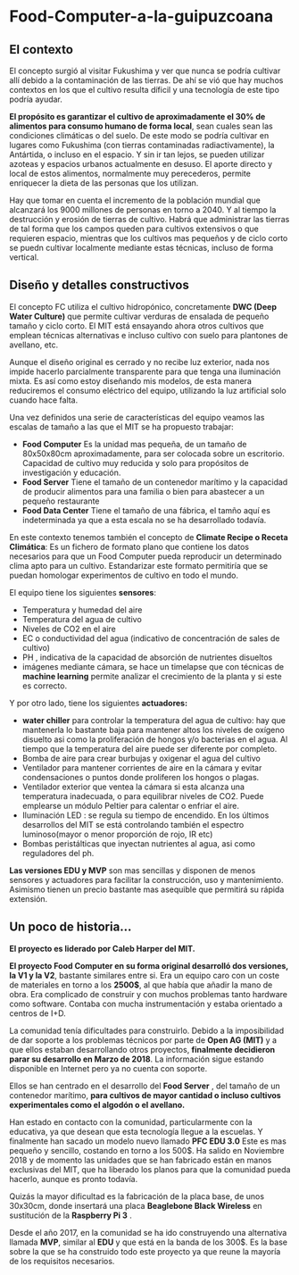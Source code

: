 # Food-Computer-a-la-guipuzcoana

## El contexto

El concepto surgió al visitar Fukushima y ver que nunca se podría cultivar allí debido a la contaminación de las tierras. De ahí se vió que hay muchos contextos en los que el cultivo resulta díficil y una tecnología de este tipo podría ayudar.

**El propósito es garantizar el cultivo de aproximadamente el 30% de alimentos para consumo humano de forma local**, sean cuales sean las condiciones climáticas o del suelo. De este modo se podría cultivar en lugares como Fukushima (con tierras contaminadas radiactivamente), la Antártida, o incluso en el espacio. Y sin ir tan lejos, se pueden utilizar azoteas y espacios urbanos actualmente en desuso. El aporte directo y local de estos alimentos, normalmente muy perecederos, permite enriquecer la dieta de las personas que los utilizan.

Hay que tomar en cuenta el incremento de la población mundial que alcanzará los 9000 millones de personas en torno a 2040. Y al tiempo la destrucción y erosión de tierras de cultivo. Habrá que administrar las tierras de tal forma que los campos queden para cultivos extensivos o que requieren espacio, mientras que los cultivos mas pequeños y de ciclo corto se puedn cultivar localmente mediante estas técnicas, incluso de forma vertical.

## Diseño y detalles constructivos

El concepto FC utiliza el cultivo hidropónico, concretamente **DWC (Deep Water Culture)** que permite cultivar verduras de ensalada de pequeño tamaño y ciclo corto. El MIT está ensayando ahora otros cultivos que emplean técnicas alternativas e incluso cultivo con suelo para plantones de avellano, etc.

Aunque el diseño original es cerrado y no recibe luz exterior, nada nos impide hacerlo parcialmente transparente para que tenga una iluminación mixta. Es así como estoy diseñando mis modelos, de esta manera reduciremos el consumo eléctrico del equipo, utilizando la luz artificial solo cuando hace falta.

Una vez definidos una serie de características del equipo veamos las escalas de tamaño a las que el MIT se ha propuesto trabajar:

- **Food Computer** Es la unidad mas pequeña, de un tamaño de 80x50x80cm aproximadamente, para ser colocada sobre un escritorio. Capacidad de cultivo muy reducida y solo para propósitos de investigación y educación.
- **Food Server** Tiene el tamaño de un contenedor marítimo y la capacidad de producir alimentos para una familia o bien para abastecer a un pequeño restaurante
- **Food Data Center** Tiene el tamaño de una fábrica, el tamño aquí es indeterminada ya que a esta escala no se ha desarrollado todavía.

En este contexto tenemos también el concepto de **Climate Recipe o Receta Climática**: Es un fichero de formato plano que contiene los datos necesarios para que un Food Computer pueda reproducir un determinado clima apto para un cultivo. Estandarizar este formato permitiría que se puedan homologar experimentos de cultivo en todo el mundo.

El equipo tiene los siguientes **sensores**:
- Temperatura y humedad del aire
- Temperatura del agua de cultivo
- Niveles de CO2 en el aire
- EC o conductividad del agua (indicativo de concentración de sales de cultivo)
- PH , indicativa de la capacidad de absorción de nutrientes disueltos
- imágenes mediante cámara, se hace un timelapse que con técnicas de **machine learning** permite analizar el crecimiento de la planta y si este es correcto.

Y por otro lado, tiene los siguientes **actuadores:**
- **water chiller** para controlar la temperatura del agua de cultivo: hay que mantenerla lo bastante baja para mantener altos los niveles de oxígeno disuelto asi como la proliferación de hongos y/o bacterias en el agua. Al tiempo que la temperatura del aire puede ser diferente por completo.
- Bomba de aire para crear burbujas y oxigenar el agua del cultivo
- Ventilador para mantener corrientes de aire en la cámara y evitar condensaciones o puntos donde proliferen los hongos o plagas.
- Ventilador exterior que ventea la cámara si esta alcanza una temperatura inadecuada, o para equilibrar niveles de CO2. Puede emplearse un módulo Peltier para calentar o enfriar el aire.
- Iluminación LED : se regula su tiempo de encendido. En los últimos desarrollos del MIT se está controlando también el espectro luminoso(mayor o menor proporción de rojo, IR etc)
- Bombas peristálticas que inyectan nutrientes al agua, asi como reguladores del ph.

**Las versiones EDU y MVP** son mas sencillas y disponen de menos sensores y actuadores para facilitar la construcción, uso y mantenimiento. Asimismo tienen un precio bastante mas asequible que permitirá su rápida extensión.

## Un poco de historia...

**El proyecto es liderado por Caleb Harper del MIT.**

**El proyecto Food Computer en su forma original desarrolló dos versiones, la V1 y la V2**, bastante similares entre si. Era un equipo caro con un coste de materiales en torno a los **2500$**, al que había que añadir la mano de obra. Era complicado de construir y con muchos problemas tanto hardware como software. Contaba con mucha instrumentación y estaba orientado a centros de I+D.

La comunidad tenía dificultades para construirlo. Debido a la imposibilidad de dar soporte a los problemas técnicos por parte de **Open AG (MIT)** y a que ellos estaban desarrollando otros proyectos, **finalmente decidieron parar  su desarrollo en Marzo de 2018**. La información sigue estando disponible en Internet pero ya no cuenta con soporte.

Ellos se han centrado en el desarrollo del **Food Server** , del tamaño de un contenedor marítimo, **para cultivos de mayor cantidad o incluso cultivos experimentales como el algodón o el avellano.**

Han estado en contacto con la comunidad, particularmente con la educativa, ya que desean que esta tecnología llegue a la escuelas. Y finalmente han sacado un  modelo nuevo llamado **PFC EDU 3.0** Este es mas pequeño y sencillo, costando en torno a los 500$. Ha  salido en Noviembre 2018 y de momento las unidades que se han fabricado están en manos exclusivas del MIT, que ha liberado los planos para que la comunidad pueda hacerlo, aunque es pronto todavía. 

Quizás la mayor dificultad es la fabricación de la placa base, de unos 30x30cm, donde insertará una placa **Beaglebone Black Wireless** en sustitución de la **Raspberry Pi 3** .

Desde el año 2017, en la comunidad se ha ido construyendo una alternativa llamada **MVP**, similar al **EDU** y que está en la banda de los 300$. Es la base sobre la que se ha construido todo este proyecto ya que reune la mayoría de los requisitos necesarios.

















